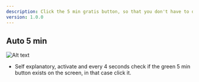 ```yaml
---
description: Click the 5 min gratis button, so that you don't have to do it
version: 1.0.0
---
```


## Auto 5 min

![Alt text](./images/fivemin.png 'sentinel_button')

-   Self explanatory, activate and every 4 seconds check if the green 5 min button exists on the screen, in that case click it.

